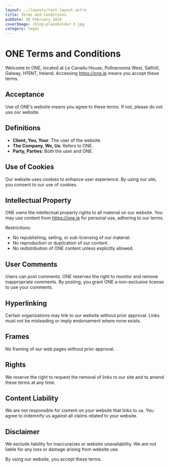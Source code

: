 ```yaml
---
layout: ../layouts/text-layout.astro
title: Terms and Conditions
pubDate: 28 February 2024
coverImage: /blog-placeholder-3.jpg
category: legal
---
```

# ONE Terms and Conditions

Welcome to ONE, located at Le Canadu House, Pollnarooma West, Salthill, Galway, H15NT, Ireland. Accessing https://one.ie means you accept these terms.

## Acceptance

Use of ONE’s website means you agree to these terms. If not, please do not use our website.

## Definitions

- **Client, You, Your**: The user of the website.
- **The Company, We, Us**: Refers to ONE.
- **Party, Parties**: Both the user and ONE.

## Use of Cookies

Our website uses cookies to enhance user experience. By using our site, you consent to our use of cookies.

## Intellectual Property

ONE owns the intellectual property rights to all material on our website. You may use content from https://one.ie for personal use, adhering to our terms.

Restrictions:
- No republishing, selling, or sub-licensing of our material.
- No reproduction or duplication of our content.
- No redistribution of ONE content unless explicitly allowed.

## User Comments

Users can post comments. ONE reserves the right to monitor and remove inappropriate comments. By posting, you grant ONE a non-exclusive license to use your comments.

## Hyperlinking

Certain organizations may link to our website without prior approval. Links must not be misleading or imply endorsement where none exists.

## Frames

No framing of our web pages without prior approval.

## Rights

We reserve the right to request the removal of links to our site and to amend these terms at any time.

## Content Liability

We are not responsible for content on your website that links to us. You agree to indemnify us against all claims related to your website.

## Disclaimer

We exclude liability for inaccuracies or website unavailability. We are not liable for any loss or damage arising from website use.

By using our website, you accept these terms.